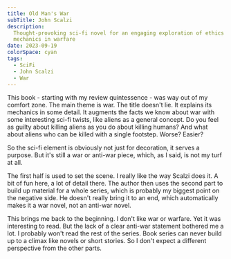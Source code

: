 ```yaml
---
title: Old Man's War
subTitle: John Scalzi
description:
  Thought-provoking sci-fi novel for an engaging exploration of ethics and
  mechanics in warfare
date: 2023-09-19
colorSpace: cyan
tags:
  - SciFi
  - John Scalzi
  - War
---
```


This book - starting with my review quintessence - was way out of my comfort
zone. The main theme is war. The title doesn't lie. It explains its mechanics in
some detail. It augments the facts we know about war with some interesting
sci-fi twists, like aliens as a general concept. Do you feel as guilty about
killing aliens as you do about killing humans? And what about aliens who can be
killed with a single footstep. Worse? Easier?

So the sci-fi element is obviously not just for decoration, it serves a purpose.
But it's still a war or anti-war piece, which, as I said, is not my turf at all.

The first half is used to set the scene. I really like the way Scalzi does it. A
bit of fun here, a lot of detail there. The author then uses the second part to
build up material for a whole series, which is probably my biggest point on the
negative side. He doesn't really bring it to an end, which automatically makes
it a war novel, not an anti-war novel.

This brings me back to the beginning. I don't like war or warfare. Yet it was
interesting to read. But the lack of a clear anti-war statement bothered me a
lot. I probably won't read the rest of the series. Book series can never build
up to a climax like novels or short stories. So I don't expect a different
perspective from the other parts.
